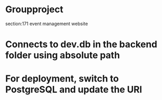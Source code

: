 # Groupproject
section:171 event management website
# Connects to dev.db in the backend folder using absolute path
# For deployment, switch to PostgreSQL and update the URI